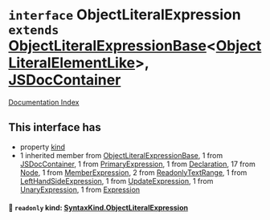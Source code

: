 # `interface` ObjectLiteralExpression `extends` [ObjectLiteralExpressionBase](../interface.ObjectLiteralExpressionBase/README.md)\<[ObjectLiteralElementLike](../type.ObjectLiteralElementLike/README.md)>, [JSDocContainer](../interface.JSDocContainer/README.md)

[Documentation Index](../README.md)

## This interface has

- property [kind](#-readonly-kind-syntaxkindobjectliteralexpression)
- 1 inherited member from [ObjectLiteralExpressionBase](../interface.ObjectLiteralExpressionBase/README.md), 1 from [JSDocContainer](../interface.JSDocContainer/README.md), 1 from [PrimaryExpression](../interface.PrimaryExpression/README.md), 1 from [Declaration](../interface.Declaration/README.md), 17 from [Node](../interface.Node/README.md), 1 from [MemberExpression](../interface.MemberExpression/README.md), 2 from [ReadonlyTextRange](../interface.ReadonlyTextRange/README.md), 1 from [LeftHandSideExpression](../interface.LeftHandSideExpression/README.md), 1 from [UpdateExpression](../interface.UpdateExpression/README.md), 1 from [UnaryExpression](../interface.UnaryExpression/README.md), 1 from [Expression](../interface.Expression/README.md)


#### 📄 `readonly` kind: [SyntaxKind.ObjectLiteralExpression](../enum.SyntaxKind/README.md#objectliteralexpression--211)



